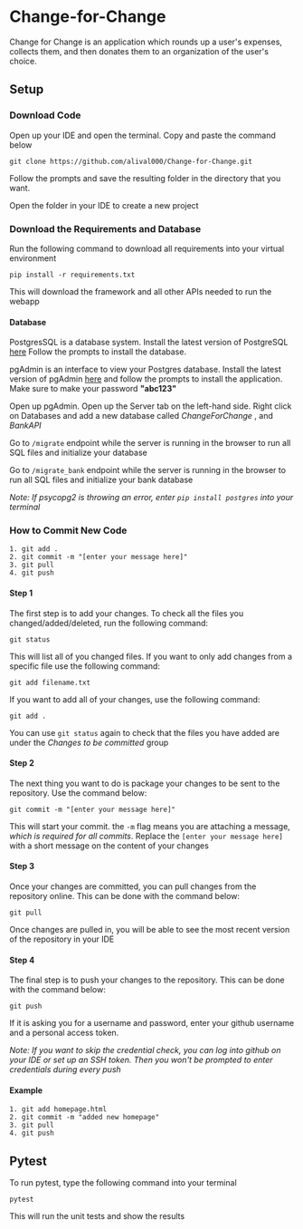 # Change-for-Change
Change for Change is an application which rounds up a user's expenses, collects them, and then donates them to an organization of the user's choice.

## Setup
### Download Code
Open up your IDE and open the terminal. Copy and paste the command below

`git clone https://github.com/alival000/Change-for-Change.git`

Follow the prompts and save the resulting folder in the directory that you want.

Open the folder in your IDE to create a new project

### Download the Requirements and Database
Run the following command to download all requirements into your virtual environment

`pip install -r requirements.txt`

This will download the framework and all other APIs needed to run the webapp

#### Database
PostgresSQL is a database system. Install the latest version of PostgreSQL [here](https://www.enterprisedb.com/downloads/postgres-postgresql-downloads)
Follow the prompts to install the database.

pgAdmin is an interface to view your Postgres database.
Install the latest version of pgAdmin [here](https://www.pgadmin.org/download/) and follow the prompts
to install the application. Make sure to make your password **"abc123"**

Open up pgAdmin. Open up the Server tab on the left-hand side. Right click on Databases and add a new database called _ChangeForChange_ , and _BankAPI_

Go to `/migrate` endpoint while the server is running in the browser to run all SQL files and initialize your database

Go to `/migrate_bank` endpoint while the server is running in the browser to run all SQL files and initialize your bank database

_Note: If psycopg2 is throwing an error, enter `pip install postgres` into your terminal_

### How to Commit New Code

    1. git add .
    2. git commit -m "[enter your message here]"
    3. git pull
    4. git push

#### Step 1

The first step is to add your changes. To check all the files you changed/added/deleted, run the following command:

`git status`

This will list all of you changed files. If you want to only add changes from a specific file use the following command:

`git add filename.txt`

If you want to add all of your changes, use the following command:

`git add .`

You can use `git status` again to check that the files you have added are under the _Changes to be committed_ group

#### Step 2
 
The next thing you want to do is package your changes to be sent to the repository. Use the command below:

`git commit -m "[enter your message here]"`

This will start your commit. the `-m` flag means you are attaching a message, _which is required for all commits_. 
Replace the `[enter your message here]` with a short message on the content of your changes

#### Step 3

Once your changes are committed, you can pull changes from the repository online. This can be done with the command below:

`git pull`

Once changes are pulled in, you will be able to see the most recent version of the repository in your IDE

#### Step 4

The final step is to push your changes to the repository. This can be done with the command below:

`git push`

If it is asking you for a username and password, enter your github username and a personal access token. 

_Note: If you want to skip the credential check, you can log into github on your IDE or set up an SSH token. 
Then you won't be prompted to enter credentials during every push_

#### Example

    1. git add homepage.html
    2. git commit -m "added new homepage"
    3. git pull
    4. git push

## Pytest

To run pytest, type the following command into your terminal

`pytest`

This will run the unit tests and show the results